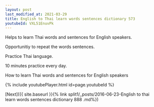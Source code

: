 ```yaml
---
layout: post
last_modified_at: 2021-03-29
title: English to Thai learn words sentences dictionary 573 
youtubeId: VXL51EnuvPk
---
```

 
 
Helps to learn Thai words and sentences for English speakers.

Opportunitiy to repeat the words sentences. 

Practice Thai language. 
 
10 minutes practice every day. 
 
How to learn Thai words and sentences for English speakers 
 
{% include youtubePlayer.html id=page.youtubeId %}
 
 
[Next]({{ site.baseurl }}{% link  split1/_posts/2016-06-23-English to thai learn words sentences dictionary 888 .md%})
 
